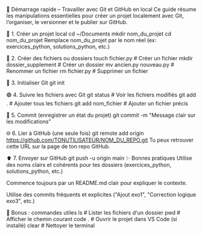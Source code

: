 🚀 Démarrage rapide – Travailler avec Git et GitHub en local
Ce guide résume les manipulations essentielles pour créer un projet localement avec Git, l’organiser, le versionner et le publier sur GitHub.

📁 1. Créer un projet local
cd ~/Documents
mkdir nom_du_projet
cd nom_du_projet
Remplace nom_du_projet par le nom réel (ex: exercices_python, solutions_python, etc.)

📝 2. Créer des fichiers ou dossiers
touch fichier.py           # Créer un fichier
mkdir dossier_supplement   # Créer un dossier
mv ancien.py nouveau.py    # Renommer un fichier
rm fichier.py              # Supprimer un fichier

🧠 3. Initialiser Git
git init

🟢 4. Suivre les fichiers avec Git
git status                     # Voir les fichiers modifiés
git add .                      # Ajouter tous les fichiers
git add nom_fichier            # Ajouter un fichier précis

💬 5. Commit (enregistrer un état du projet)
git commit -m "Message clair sur les modifications"

🌐 6. Lier à GitHub (une seule fois)
git remote add origin https://github.com/TONUTILISATEUR/NOM_DU_REPO.git
Tu peux retrouver cette URL sur la page de ton repo GitHub.

⬆️ 7. Envoyer sur GitHub
git push -u origin main
✨ Bonnes pratiques
Utilise des noms clairs et cohérents pour tes dossiers (exercices_python, solutions_python, etc.)

Commence toujours par un README.md clair pour expliquer le contexte.

Utilise des commits fréquents et explicites ("Ajout exo1", "Correction logique exo3", etc.)

🧰 Bonus : commandes utiles
ls                  # Lister les fichiers d'un dossier
pwd                 # Afficher le chemin courant
code .              # Ouvrir le projet dans VS Code (si installé)
clear               # Nettoyer le terminal